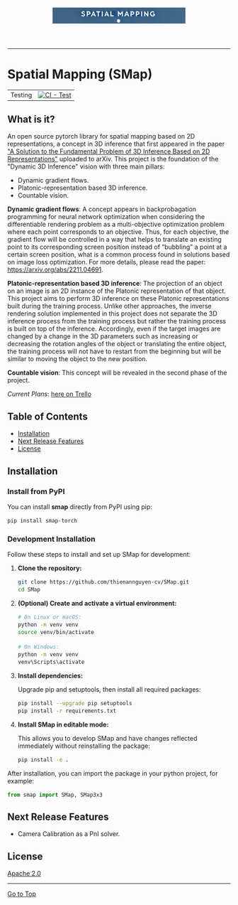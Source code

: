 <h1 align="center">
<img src="https://raw.githubusercontent.com/thienannguyen-cv/SMap/main/logo.png" width="300">
</h1><br>

-----------------

# Spatial Mapping (SMap)

| | |
| --- | --- |
| Testing | [![CI - Test](https://github.com/thienannguyen-cv/SMap/actions/workflows/ci.yml/badge.svg)](https://github.com/thienannguyen-cv/SMap/actions/workflows/ci.yml)|

## What is it?
An open source pytorch library for spatial mapping based on 2D representations, a concept in 3D inference that first appeared in the paper ["A Solution to the Fundamental Problem of 3D Inference Based on 2D Representations"](https://arxiv.org/abs/2211.04691) uploaded to arXiv. This project is the foundation of the "Dynamic 3D Inference" vision with three main pillars: 
 - Dynamic gradient flows. 
 - Platonic-representation based 3D inference. 
 - Countable vision. 

**Dynamic gradient flows**: A concept appears in backprobagation programming for neural network optimization when considering the differentiable rendering problem as a multi-objective optimization problem where each point corresponds to an objective. Thus, for each objective, the gradient flow will be controlled in a way that helps to translate an existing point to its corresponding screen position instead of “bubbling" a point at a certain screen position, what is a common process found in solutions based on image loss optimization. 
For more details, please read the paper: https://arxiv.org/abs/2211.04691. 

**Platonic-representation based 3D inference**: The projection of an object on an image is an 2D instance of the Platonic representation of that object. This project aims to perform 3D inference on these Platonic representations built during the training process. Unlike other approaches, the inverse rendering solution implemented in this project does not separate the 3D inference process from the training process but rather the training process is built on top of the inference. Accordingly, even if the target images are changed by a change in the 3D parameters such as increasing or decreasing the rotation angles of the object or translating the entire object, the training process will not have to restart from the beginning but will be similar to moving the object to the new position. 

**Countable vision**: This concept will be revealed in the second phase of the project. 

*Current Plans*: [here on Trello](https://trello.com/invite/b/66d545d4e065eebded9a9c8f/ATTI56f6dabcfab65e388e9fa66b42e77f6bE3EB9A69/smap-project-management)

## Table of Contents

- [Installation](#installation)
- [Next Release Features](#next-release-features)
- [License](#license)

## Installation

### Install from PyPI

You can install **smap** directly from PyPI using pip:

```bash
pip install smap-torch
```

### Development Installation

Follow these steps to install and set up SMap for development:

1. **Clone the repository:**

   ```bash
   git clone https://github.com/thienannguyen-cv/SMap.git
   cd SMap
   ```

2. **(Optional) Create and activate a virtual environment:**

   ```bash
   # On Linux or macOS:
   python -m venv venv
   source venv/bin/activate

   # On Windows:
   python -m venv venv
   venv\Scripts\activate
   ```

3. **Install dependencies:**

   Upgrade pip and setuptools, then install all required packages:

   ```bash
   pip install --upgrade pip setuptools
   pip install -r requirements.txt
   ```

4. **Install SMap in editable mode:**

   This allows you to develop SMap and have changes reflected immediately without reinstalling the package:

   ```bash
   pip install -e .
   ```

After installation, you can import the package in your python project, for example:

```python
from smap import SMap, SMap3x3
```


## Next Release Features
- Camera Calibration as a PnI solver. 

## License
[Apache 2.0](LICENSE)

<hr>

[Go to Top](#table-of-contents)
